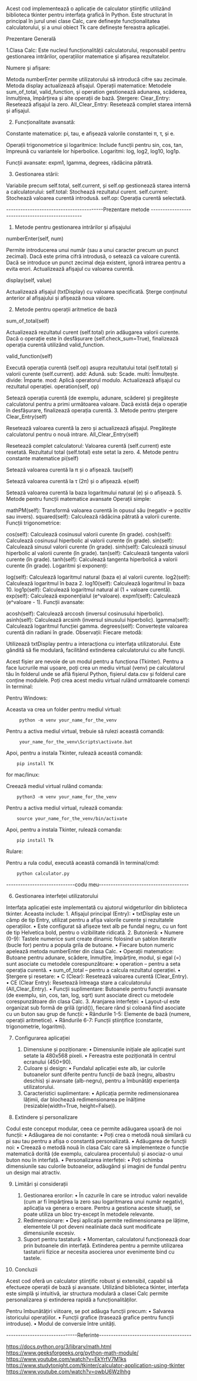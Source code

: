 Acest cod implementează o aplicație de calculator științific utilizând biblioteca tkinter pentru interfața grafică în Python. Este structurat în principal în jurul unei clase Calc, care definește funcționalitatea calculatorului, și a unui obiect Tk care definește fereastra aplicației.

Prezentare Generală

1.Clasa Calc:
Este nucleul funcționalității calculatorului, responsabil pentru gestionarea intrărilor, operațiilor matematice și afișarea rezultatelor.

Numere și afișare:

Metoda numberEnter permite utilizatorului să introducă cifre sau zecimale.
Metoda display actualizează afișajul.
Operații matematice:
Metodele sum_of_total, valid_function, și operation gestionează adunarea, scăderea, înmulțirea, împărțirea și alte operații de bază.
Ștergere:
Clear_Entry: Resetează afișajul la zero.
All_Clear_Entry: Resetează complet starea internă și afișajul.


2. Funcționalitate avansată:

Constante matematice:
pi, tau, e afișează valorile constantei π, τ, și e.

Operații trigonometrice și logaritmice:
Include funcții pentru sin, cos, tan, împreună cu variantele lor hiperbolice.
Logaritmi: log, log2, log10, log1p.

Funcții avansate:
expm1, lgamma, degrees, rădăcina pătrată.


3. Gestionarea stării:

Variabile precum self.total, self.current, și self.op gestionează starea internă a calculatorului:
self.total: Stochează rezultatul curent.
self.current: Stochează valoarea curentă introdusă.
self.op: Operația curentă selectată.

-----------------------------------------Prezentare metode -------------------------------------------------


1. Metode pentru gestionarea intrărilor și afișajului

numberEnter(self, num)

Permite introducerea unui număr (sau a unui caracter precum un punct zecimal).
Dacă este prima cifră introdusă, o setează ca valoare curentă.
Dacă se introduce un punct zecimal deja existent, ignoră intrarea pentru a evita erori.
Actualizează afișajul cu valoarea curentă.

display(self, value)

Actualizează afișajul (txtDisplay) cu valoarea specificată.
Șterge conținutul anterior al afișajului și afișează noua valoare.

2. Metode pentru operații aritmetice de bază

sum_of_total(self)

Actualizează rezultatul curent (self.total) prin adăugarea valorii curente.
Dacă o operație este în desfășurare (self.check_sum=True), finalizează operația curentă utilizând valid_function.

valid_function(self)

Execută operația curentă (self.op) asupra rezultatului total (self.total) și valorii curente (self.current).
add: Adună.
sub: Scade.
multi: Înmulțește.
divide: Împarte.
mod: Aplică operatorul modulo.
Actualizează afișajul cu rezultatul operației.
operation(self, op)

Setează operația curentă (de exemplu, adunare, scădere) și pregătește calculatorul pentru a primi următoarea valoare.
Dacă există deja o operație în desfășurare, finalizează operația curentă.
3. Metode pentru ștergere
Clear_Entry(self)

Resetează valoarea curentă la zero și actualizează afișajul.
Pregătește calculatorul pentru o nouă intrare.
All_Clear_Entry(self)

Resetează complet calculatorul:
Valoarea curentă (self.current) este resetată.
Rezultatul total (self.total) este setat la zero.
4. Metode pentru constante matematice
pi(self)

Setează valoarea curentă la π și o afișează.
tau(self)

Setează valoarea curentă la τ (2π) și o afișează.
e(self)

Setează valoarea curentă la baza logaritmului natural (e) și o afișează.
5. Metode pentru funcții matematice avansate
Operații simple:

mathPM(self): Transformă valoarea curentă în opusul său (negativ → pozitiv sau invers).
squared(self): Calculează rădăcina pătrată a valorii curente.
Funcții trigonometrice:

cos(self): Calculează cosinusul valorii curente (în grade).
cosh(self): Calculează cosinusul hiperbolic al valorii curente (în grade).
sin(self): Calculează sinusul valorii curente (în grade).
sinh(self): Calculează sinusul hiperbolic al valorii curente (în grade).
tan(self): Calculează tangenta valorii curente (în grade).
tanh(self): Calculează tangenta hiperbolică a valorii curente (în grade).
Logaritmi și exponenți:

log(self): Calculează logaritmul natural (baza e) al valorii curente.
log2(self): Calculează logaritmul în baza 2.
log10(self): Calculează logaritmul în baza 10.
log1p(self): Calculează logaritmul natural al (1 + valoare curentă).
exp(self): Calculează exponențialul (e^valoare).
expm1(self): Calculează (e^valoare - 1).
Funcții avansate:

acosh(self): Calculează arccosh (inversul cosinusului hiperbolic).
asinh(self): Calculează arcsinh (inversul sinusului hiperbolic).
lgamma(self): Calculează logaritmul funcției gamma.
degrees(self): Convertește valoarea curentă din radiani în grade.
Observații:
Fiecare metodă:

Utilizează txtDisplay pentru a interacționa cu interfața utilizatorului.
Este gândită să fie modulară, facilitând extinderea calculatorului cu alte funcții.

Acest fișier are nevoie de un  modul pentru a funcționa (Tkinter).
Pentru a face lucrurile mai ușoare, poți crea un mediu virtual (venv) pe calculatorul tău în folderul unde se află fișierul Python, fișierul data.csv și folderul care conține modulele.
Poți crea acest mediu virtual rulând următoarele comenzi în terminal:

Pentru Windows:


Aceasta va crea un folder pentru mediul virtual:
 
         
         python -m venv your_name_for_the_venv  
         
Pentru a activa mediul virtual, trebuie să rulezi această comandă:
         
         your_name_for_the_venv\Scripts\activate.bat
                  
                  
Apoi, pentru a instala Tkinter, rulează această comandă:
        
        pip install TK
            
             
for mac/linux:

Creează mediul virtual rulând comanda:

        python3 -m venv your_name_for_the_venv   
         
                 
Pentru a activa mediul virtual, rulează comanda:
         
        source your_name_for_the_venv/bin/activate  
                  
                  
Apoi, pentru a instala Tkinter, rulează comanda:
        
        pip install Tk 

           
Rulare:


Pentru a rula codul, execută această comandă în terminal/cmd:

        python calculator.py          


-----------------------------codu meu--------------------------------------

6. Gestionarea interfeței utilizatorului

Interfața aplicației este implementată cu ajutorul widgeturilor din biblioteca tkinter. Aceasta include:
	1.	Afișajul principal (Entry):
	•	txtDisplay este un câmp de tip Entry, utilizat pentru a afișa valorile curente și rezultatele operațiilor.
	•	Este configurat să afișeze text alb pe fundal negru, cu un font de tip Helvetica bold, pentru o vizibilitate ridicată.
	2.	Butonieră:
	•	Numere (0-9):
Tastele numerice sunt create dinamic folosind un șablon iterativ (bucle for) pentru a popula grila de butoane.
	•	Fiecare buton numeric apelează metoda numberEnter din clasa Calc.
	•	Operații matematice:
Butoane pentru adunare, scădere, înmulțire, împărțire, modul, și egal (=) sunt asociate cu metodele corespunzătoare:
	•	operation – pentru a seta operația curentă.
	•	sum_of_total – pentru a calcula rezultatul operației.
	•	Ștergere și resetare:
	•	C (Clear): Resetează valoarea curentă (Clear_Entry).
	•	CE (Clear Entry): Resetează întreaga stare a calculatorului (All_Clear_Entry).
	•	Funcții suplimentare:
Butoanele pentru funcții avansate (de exemplu, sin, cos, tan, log, sqrt) sunt asociate direct cu metodele corespunzătoare din clasa Calc.
	3.	Aranjarea interfeței:
	•	Layout-ul este organizat sub formă de grilă (grid()), fiecare rând și coloană fiind asociate cu un buton sau grup de funcții:
	•	Rândurile 1-5: Elemente de bază (numere, operații aritmetice).
	•	Rândurile 6-7: Funcții științifice (constante, trigonometrie, logaritmi).

7. Configurarea aplicației
	1.	Dimensiune și poziționare:
	•	Dimensiunile inițiale ale aplicației sunt setate la 480x568 pixeli.
	•	Fereastra este poziționată în centrul ecranului (450+90).
	2.	Culoare și design:
	•	Fundalul aplicației este alb, iar culorile butoanelor sunt diferite pentru funcții de bază (negru, albastru deschis) și avansate (alb-negru), pentru a îmbunătăți experiența utilizatorului.
	3.	Caracteristici suplimentare:
	•	Aplicația permite redimensionarea lățimii, dar blochează redimensionarea pe înălțime (resizable(width=True, height=False)).

8. Extindere și personalizare

Codul este conceput modular, ceea ce permite adăugarea ușoară de noi funcții:
	•	Adăugarea de noi constante:
	•	Poți crea o metodă nouă similară cu pi sau tau pentru a afișa o constantă personalizată.
	•	Adăugarea de funcții noi:
	•	Creează o metodă nouă în clasa Calc care să implementeze o funcție matematică dorită (de exemplu, calcularea procentului) și asociaz-o unui buton nou în interfață.
	•	Personalizarea interfeței:
	•	Poți schimba dimensiunile sau culorile butoanelor, adăugând și imagini de fundal pentru un design mai atractiv.

9. Limitări și considerații
	1.	Gestionarea erorilor:
	•	În cazurile în care se introduc valori nevalide (cum ar fi împărțirea la zero sau logaritmarea unui număr negativ), aplicația va genera o eroare. Pentru a gestiona aceste situații, se poate utiliza un bloc try-except în metodele relevante.
	2.	Redimensionare:
	•	Deși aplicația permite redimensionarea pe lățime, elementele UI pot deveni nealiniate dacă sunt modificate dimensiunile excesiv.
	3.	Suport pentru tastatură:
	•	Momentan, calculatorul funcționează doar prin butoanele din interfață. Extinderea pentru a permite utilizarea tastaturii fizice ar necesita asocierea unor evenimente bind cu tastele.

10. Concluzii

Acest cod oferă un calculator științific robust și extensibil, capabil să efectueze operații de bază și avansate. Utilizând biblioteca tkinter, interfața este simplă și intuitivă, iar structura modulară a clasei Calc permite personalizarea și extinderea rapidă a funcționalităților.

Pentru îmbunătățiri viitoare, se pot adăuga funcții precum:
	•	Salvarea istoricului operațiilor.
	•	Funcții grafice (trasează grafice pentru funcții introduse).
	•	Modul de conversie între unități.

------------------------------Referinte---------------------------------------

https://docs.python.org/3/library/math.html
https://www.geeksforgeeks.org/python-math-module/
https://www.youtube.com/watch?v=EkYrfV7M1ks
https://www.studytonight.com/tkinter/calculator-application-using-tkinter
https://www.youtube.com/watch?v=owbU6WzIhhg


